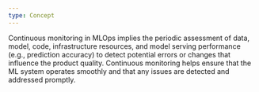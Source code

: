 ```yaml
---
type: Concept
---
```


Continuous monitoring in MLOps implies the periodic assessment of data, model, code, infrastructure resources, and model serving performance (e.g., prediction accuracy) to detect potential errors or changes that influence the product quality. Continuous monitoring helps ensure that the ML system operates smoothly and that any issues are detected and addressed promptly.